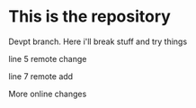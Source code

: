 # This is the repository

Devpt branch. Here i'll break stuff and try things

line 5 remote change

line 7 remote add

More online changes

